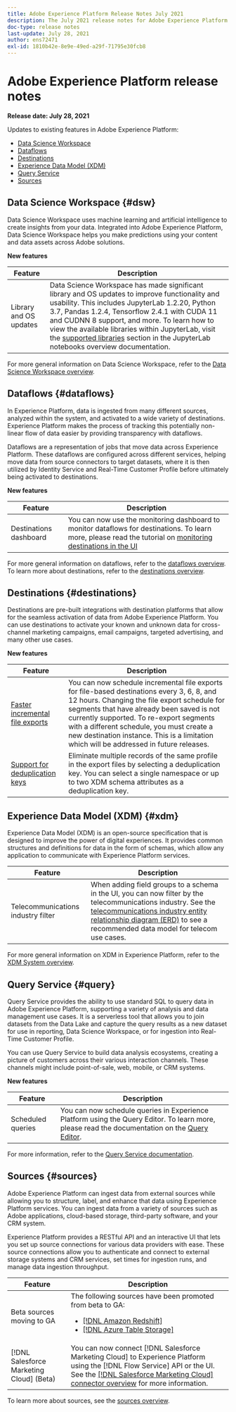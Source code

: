 ```yaml
---
title: Adobe Experience Platform Release Notes July 2021
description: The July 2021 release notes for Adobe Experience Platform.
doc-type: release notes
last-update: July 28, 2021
author: ens72471
exl-id: 1810b42e-8e9e-49ed-a29f-71795e30fcb8
---
```

# Adobe Experience Platform release notes 

**Release date: July 28, 2021**

Updates to existing features in Adobe Experience Platform:

- [Data Science Workspace](#dsw)
- [Dataflows](#destinations)
- [Destinations](#destinations)
- [Experience Data Model (XDM)](#xdm)
- [Query Service](#query)
- [Sources](#sources)

## Data Science Workspace {#dsw}

Data Science Workspace uses machine learning and artificial intelligence to create insights from your data. Integrated into Adobe Experience Platform, Data Science Workspace helps you make predictions using your content and data assets across Adobe solutions.

**New features**

| Feature | Description |
| --- | --- |
| Library and OS updates | Data Science Workspace has made significant library and OS updates to improve functionality and usability. This includes JupyterLab 1.2.20, Python 3.7, Pandas 1.2.4, Tensorflow 2.4.1 with CUDA 11 and CUDNN 8 support, and more. To learn how to view the available libraries within JupyterLab, visit the [supported libraries](../../data-science-workspace/jupyterlab/overview.md#supported-libraries) section in the JupyterLab notebooks overview documentation. |

For more general information on Data Science Workspace, refer to the [Data Science Workspace overview](../../data-science-workspace/home.md).

## Dataflows {#dataflows}

In Experience Platform, data is ingested from many different sources, analyzed within the system, and activated to a wide variety of destinations. Experience Platform makes the process of tracking this potentially non-linear flow of data easier by providing transparency with dataflows.

Dataflows are a representation of jobs that move data across Experience Platform. These dataflows are configured across different services, helping move data from source connectors to target datasets, where it is then utilized by Identity Service and Real-Time Customer Profile before ultimately being activated to destinations.

**New features**

| Feature | Description |
| ------- | ----------- |
| Destinations dashboard | You can now use the monitoring dashboard to monitor dataflows for destinations. To learn more, please read the tutorial on [monitoring destinations in the UI](../../dataflows/ui/monitor-destinations.md#monitoring-destinations-dashboard) |

For more general information on dataflows, refer to the [dataflows overview](../../dataflows/home.md). To learn more about destinations, refer to the [destinations overview](../../destinations/home.md).

## Destinations {#destinations}

Destinations are pre-built integrations with destination platforms that allow for the seamless activation of data from Adobe Experience Platform. You can use destinations to activate your known and unknown data for cross-channel marketing campaigns, email campaigns, targeted advertising, and many other use cases.

**New features**

| Feature | Description |
| --- | --- |
| [Faster incremental file exports](../../destinations/ui/activate-batch-profile-destinations.md#export-incremental-files) | You can now schedule incremental file exports for file-based destinations every 3, 6, 8, and 12 hours. Changing the file export schedule for segments that have already been saved is not currently supported. To re-export segments with a different schedule, you must create a new destination instance. This is a limitation which will be addressed in future releases. |
| [Support for deduplication keys](../../destinations/ui/activate-batch-profile-destinations.md#deduplication-keys) | Eliminate multiple records of the same profile in the export files by selecting a deduplication key. You can select a single namespace or up to two XDM schema attributes as a deduplication key. |

## Experience Data Model (XDM) {#xdm}

Experience Data Model (XDM) is an open-source specification that is designed to improve the power of digital experiences. It provides common structures and definitions for data in the form of schemas, which allow any application to communicate with Experience Platform services.

| Feature | Description |
| --- | --- |
| Telecommunications industry filter | When adding field groups to a schema in the UI, you can now filter by the telecommunications industry. See the [telecommunications industry entity relationship diagram (ERD)](../../xdm/schema/industries/telecom.md) to see a recommended data model for telecom use cases. |

For more general information on XDM in Experience Platform, refer to the [XDM System overview](../../xdm/home.md).

## Query Service {#query}

Query Service provides the ability to use standard SQL to query data in Adobe Experience Platform, supporting a variety of analysis and data management use cases. It is a serverless tool that allows you to join datasets from the Data Lake and capture the query results as a new dataset for use in reporting, Data Science Workspace, or for ingestion into Real-Time Customer Profile.

You can use Query Service to build data analysis ecosystems, creating a picture of customers across their various interaction channels. These channels might include point-of-sale, web, mobile, or CRM systems.

**New features**

| Feature | Description |
| ------- | ----------- |
| Scheduled queries | You can now schedule queries in Experience Platform using the Query Editor. To learn more, please read the documentation on the [Query Editor](../../query-service/ui/user-guide.md#scheduled-queries). |

For more information, refer to the [Query Service documentation](../../query-service/home.md).

## Sources {#sources}

Adobe Experience Platform can ingest data from external sources while allowing you to structure, label, and enhance that data using Experience Platform services. You can ingest data from a variety of sources such as Adobe applications, cloud-based storage, third-party software, and your CRM system.

Experience Platform provides a RESTful API and an interactive UI that lets you set up source connections for various data providers with ease. These source connections allow you to authenticate and connect to external storage systems and CRM services, set times for ingestion runs, and manage data ingestion throughput.

| Feature | Description |
| ------- | ----------- |
| Beta sources moving to GA | The following sources have been promoted from beta to GA: <ul><li>[[!DNL Amazon Redshift]](../../sources/connectors/databases/redshift.md)</li><li>[[!DNL Azure Table Storage]](../../sources/connectors/databases/ats.md)</li></ul> |
| [!DNL Salesforce Marketing Cloud] (Beta) | You can now connect [!DNL Salesforce Marketing Cloud] to Experience Platform using the [!DNL Flow Service] API or the UI. See the [[!DNL Salesforce Marketing Cloud] connector overview](../../sources/connectors/marketing-automation/salesforce-marketing-cloud.md) for more information. |

To learn more about sources, see the [sources overview](../../sources/home.md).
